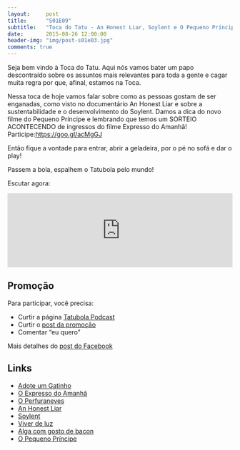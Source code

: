 ```yaml
---
layout:     post
title:      "S01E09"
subtitle:   "Toca do Tatu - An Honest Liar, Soylent e O Pequeno Príncipe"
date:       2015-08-26 12:00:00
header-img: "img/post-s01e03.jpg"
comments: true
---
```

<p>Seja bem vindo à Toca do Tatu. Aqui nós vamos bater um papo descontraído sobre os assuntos mais relevantes para toda a gente e cagar muita regra por que, afinal, estamos na Toca.</p>

<p>Nessa toca de hoje vamos falar sobre como as pessoas gostam de ser enganadas, como visto no documentário An Honest Liar e sobre a sustentabilidade e o desenvolvimento do Soylent.
Damos a dica do novo filme do Pequeno Príncipe e lembrando que temos um SORTEIO ACONTECENDO de ingressos do filme Expresso do Amanhã! Participe:<a href="https://goo.gl/acMgGJ"  target="_blank">https://goo.gl/acMgGJ</a>
</p>

<p>Então fique a vontade para entrar, abrir a geladeira, por o pé no sofá e dar o play!</p>

<p>Passem a bola, espalhem o Tatubola pelo mundo!</p>

<p>Escutar agora:</p>

<iframe width="100%" height="166" scrolling="no" frameborder="no" src="https://w.soundcloud.com/player/?url=https%3A//api.soundcloud.com/tracks/221009433&amp;color=ff5500&amp;auto_play=false&amp;hide_related=false&amp;show_comments=true&amp;show_user=true&amp;show_reposts=false"></iframe>

<h2 class="section-heading">Promoção</h2>

<p>Para participar, você precisa:</p>
<ul>
	<li>Curtir a página <a href="https://www.facebook.com/tatubolapodcast"  target="_blank">Tatubola Podcast</a></li>
	<li>Curtir o <a href="http://on.fb.me/1KwgCDz"  target="_blank">post da promoção</a></li>
	<li>Comentar “eu quero”</li>
</ul>
<p>Mais detalhes do <a href="http://on.fb.me/1KwgCDz"  target="_blank">post do Facebook</a></p>
<p></p>



<h2 class="section-heading">Links</h2>
<p>
	<ul>
		<li><a href="http://adoteumgatinho.org.br/"  target="_blank">Adote um Gatinho</a></li>
		<li><a href="https://www.youtube.com/watch?v=okeVv_MQLTk"  target="_blank">O Expresso do Amanhã</a></li>
		<li><a href="http://goo.gl/vP5BPz"  target="_blank">O Perfuraneves</a></li>
		<li><a href="http://anhonestliar.com/"  target="_blank">An Honest Liar</a></li>
		<li><a href="https://www.soylent.com/"  target="_blank">Soylent</a></li>
		<li><a href="http://www.vivendodaluz.com/PT/articles/processo21dias.html"  target="_blank">Viver de luz</a></li>
		<li><a href="http://exame.abril.com.br/tecnologia/noticias/cientistas-descobrem-alga-que-tem-gosto-de-bacon-e-faz-bem"  target="_blank">Alga com gosto de bacon</a></li>
		<li><a href="https://www.youtube.com/watch?v=7WoO-luLshk"  target="_blank">O Pequeno Príncipe</a></li>
		<!--- <li><a href=""  target="_blank"></a></li> --->
	</ul>

</p>
